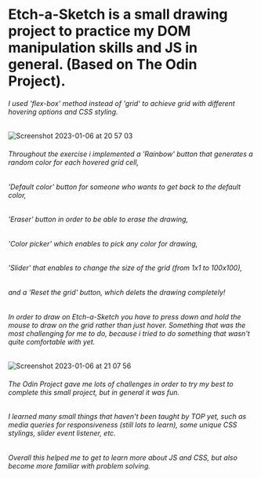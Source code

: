 # Etch-a-Sketch is a small drawing project to practice my DOM manipulation skills and JS in general. (Based on The Odin Project).
###### I used 'flex-box' method instead of 'grid' to achieve grid with different hovering options and CSS styling. ######

![Screenshot 2023-01-06 at 20 57 03](https://user-images.githubusercontent.com/108742849/211130701-cbc4fe59-2c79-42a7-89d1-de18b2e79542.jpg)

###### Throughout the exercise i implemented a 'Rainbow' button that generates a random color for each hovered grid cell, ###### 
###### 'Default color' button for someone who wants to get back to the default color, ######
###### 'Eraser' button in order to be able to erase the drawing, ######
###### 'Color picker' which enables to pick any color for drawing, ######
###### 'Slider' that enables to change the size of the grid (from 1x1 to 100x100), ######
###### and a 'Reset the grid' button, which delets the drawing completely! ######

###### In order to draw on Etch-a-Sketch you have to press down and hold the mouse to draw on the grid rather than just hover. Something that was the most challenging for me to do, because i tried to do something that wasn't quite comfortable with yet. ######

![Screenshot 2023-01-06 at 21 07 56](https://user-images.githubusercontent.com/108742849/211130937-165b87c4-0851-40ea-91d9-8df0827da183.jpg)

###### The Odin Project gave me lots of challenges in order to try my best to complete this small project, but in general it was fun. ######
###### I learned many small things that haven't been taught by TOP yet, such as media queries for responsiveness (still lots to learn), some unique CSS stylings, slider event listener, etc. ######

###### Overall this helped me to get to learn more about JS and CSS, but also become more familiar with problem solving. ######
